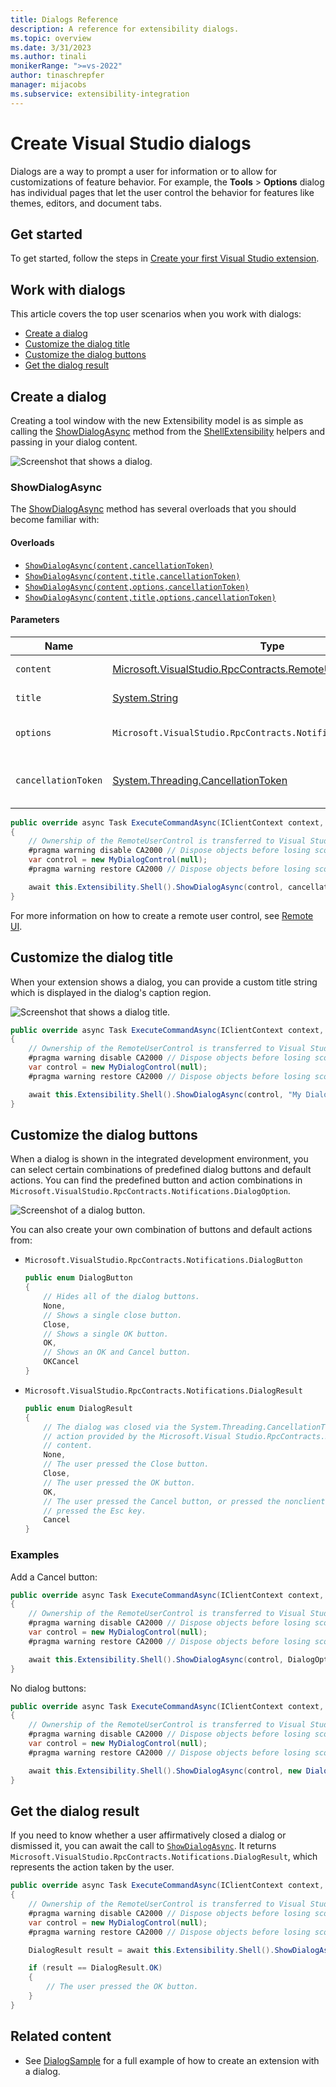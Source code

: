 ```yaml
---
title: Dialogs Reference
description: A reference for extensibility dialogs.
ms.topic: overview
ms.date: 3/31/2023
ms.author: tinali
monikerRange: ">=vs-2022"
author: tinaschrepfer
manager: mijacobs
ms.subservice: extensibility-integration
---
```


# Create Visual Studio dialogs

Dialogs are a way to prompt a user for information or to allow for customizations of feature behavior. For example, the **Tools** > **Options** dialog has individual pages that let the user control the behavior for features like themes, editors, and document tabs.

## Get started

To get started, follow the steps in [Create your first Visual Studio extension](./../get-started/create-your-first-extension.md).

## Work with dialogs

This article covers the top user scenarios when you work with dialogs:

- [Create a dialog](#create-a-dialog)
- [Customize the dialog title](#customize-the-dialog-title)
- [Customize the dialog buttons](#customize-the-dialog-buttons)
- [Get the dialog result](#get-the-dialog-result)

## Create a dialog

Creating a tool window with the new Extensibility model is as simple as calling the [ShowDialogAsync](/dotnet/api/microsoft.visualstudio.extensibility.shell.shellextensibility.showdialogasync) method from the [ShellExtensibility](/dotnet/api/microsoft.visualstudio.extensibility.shell.shellextensibility) helpers and passing in your dialog content.

![Screenshot that shows a dialog.](./media/dialog.png)

### ShowDialogAsync

The [ShowDialogAsync](/dotnet/api/microsoft.visualstudio.extensibility.shell.shellextensibility.showdialogasync) method has several overloads that you should become familiar with:

#### Overloads

- [`ShowDialogAsync(content,cancellationToken)`](/dotnet/api/microsoft.visualstudio.extensibility.shell.shellextensibility.showdialogasync#microsoft-visualstudio-extensibility-shell-shellextensibility-showdialogasync(microsoft-visualstudio-rpccontracts-remoteui-iremoteusercontrol-system-threading-cancellationtoken))
- [`ShowDialogAsync(content,title,cancellationToken)`](/dotnet/api/microsoft.visualstudio.extensibility.shell.shellextensibility.showdialogasync#microsoft-visualstudio-extensibility-shell-shellextensibility-showdialogasync(microsoft-visualstudio-rpccontracts-remoteui-iremoteusercontrol-system-string-system-threading-cancellationtoken))
- [`ShowDialogAsync(content,options,cancellationToken)`](/dotnet/api/microsoft.visualstudio.extensibility.shell.shellextensibility.showdialogasync#microsoft-visualstudio-extensibility-shell-shellextensibility-showdialogasync(microsoft-visualstudio-rpccontracts-remoteui-iremoteusercontrol-microsoft-visualstudio-rpccontracts-notifications-dialogoption-system-threading-cancellationtoken))
- [`ShowDialogAsync(content,title,options,cancellationToken)`](/dotnet/api/microsoft.visualstudio.extensibility.shell.shellextensibility.showdialogasync#microsoft-visualstudio-extensibility-shell-shellextensibility-showdialogasync(microsoft-visualstudio-rpccontracts-remoteui-iremoteusercontrol-system-string-microsoft-visualstudio-rpccontracts-notifications-dialogoption-system-threading-cancellationtoken))

#### Parameters

| Name | Type | Description |
| ---- | ---- | ----------- |
| `content` | [Microsoft.VisualStudio.RpcContracts.RemoteUI.IRemoteUserControl](/dotnet/api/microsoft.visualstudio.rpccontracts.remoteui.iremoteusercontrol 'Microsoft.VisualStudio.RpcContracts.RemoteUI.IRemoteUserControl') | The content of the dialog. |
| `title` | [System.String](/dotnet/api/System.String 'System.String') | The title of the dialog. |
| `options` | `Microsoft.VisualStudio.RpcContracts.Notifications.DialogOption` | The options for displaying the dialog. |
| `cancellationToken` | [System.Threading.CancellationToken](/dotnet/api/System.Threading.CancellationToken 'System.Threading.CancellationToken') | A [CancellationToken](/dotnet/api/System.Threading.CancellationToken 'System.Threading.CancellationToken') to cancel the dialog. |

```csharp
public override async Task ExecuteCommandAsync(IClientContext context, CancellationToken cancellationToken)
{
    // Ownership of the RemoteUserControl is transferred to Visual Studio, so it shouldn't be disposed by the extension
    #pragma warning disable CA2000 // Dispose objects before losing scope
    var control = new MyDialogControl(null);
    #pragma warning restore CA2000 // Dispose objects before losing scope

    await this.Extensibility.Shell().ShowDialogAsync(control, cancellationToken);
}
```

For more information on how to create a remote user control, see [Remote UI](./../inside-the-sdk/remote-ui.md).

## Customize the dialog title

When your extension shows a dialog, you can provide a custom title string which is displayed in the dialog's caption region.

![Screenshot that shows a dialog title.](./media/dialog-title.png)

```csharp
public override async Task ExecuteCommandAsync(IClientContext context, CancellationToken cancellationToken)
{
    // Ownership of the RemoteUserControl is transferred to Visual Studio, so it shouldn't be disposed by the extension
    #pragma warning disable CA2000 // Dispose objects before losing scope
    var control = new MyDialogControl(null);
    #pragma warning restore CA2000 // Dispose objects before losing scope

    await this.Extensibility.Shell().ShowDialogAsync(control, "My Dialog Title", cancellationToken);
}
```

## Customize the dialog buttons

When a dialog is shown in the integrated development environment, you can select certain combinations of predefined dialog buttons and default actions. You can find the predefined button and action combinations in `Microsoft.VisualStudio.RpcContracts.Notifications.DialogOption`.

![Screenshot of a dialog button.](./media/dialog-button.png)

You can also create your own combination of buttons and default actions from:

- `Microsoft.VisualStudio.RpcContracts.Notifications.DialogButton`

    ```csharp
    public enum DialogButton
    {
        // Hides all of the dialog buttons.
        None,
        // Shows a single close button.
        Close,
        // Shows a single OK button.
        OK,
        // Shows an OK and Cancel button.
        OKCancel
    }
    ```

- `Microsoft.VisualStudio.RpcContracts.Notifications.DialogResult`

    ```csharp
    public enum DialogResult
    {
        // The dialog was closed via the System.Threading.CancellationToken or by using an
        // action provided by the Microsoft.Visual Studio.RpcContracts.RemoteUI.IRemoteUserControl
        // content.
        None,
        // The user pressed the Close button.
        Close,
        // The user pressed the OK button.
        OK,
        // The user pressed the Cancel button, or pressed the nonclient close button, or
        // pressed the Esc key.
        Cancel
    }
   ```

### Examples

Add a Cancel button:

```csharp
public override async Task ExecuteCommandAsync(IClientContext context, CancellationToken cancellationToken)
{
    // Ownership of the RemoteUserControl is transferred to Visual Studio, so it shouldn't be disposed by the extension
    #pragma warning disable CA2000 // Dispose objects before losing scope
    var control = new MyDialogControl(null);
    #pragma warning restore CA2000 // Dispose objects before losing scope

    await this.Extensibility.Shell().ShowDialogAsync(control, DialogOption.OKCancel, cancellationToken);
}
```

No dialog buttons:

```csharp
public override async Task ExecuteCommandAsync(IClientContext context, CancellationToken cancellationToken)
{
    // Ownership of the RemoteUserControl is transferred to Visual Studio, so it shouldn't be disposed by the extension
    #pragma warning disable CA2000 // Dispose objects before losing scope
    var control = new MyDialogControl(null);
    #pragma warning restore CA2000 // Dispose objects before losing scope

    await this.Extensibility.Shell().ShowDialogAsync(control, new DialogOption(DialogButton.None, DialogResult.None), cancellationToken);
}
```

## Get the dialog result

If you need to know whether a user affirmatively closed a dialog or dismissed it, you can await the call to [`ShowDialogAsync`](/dotnet/api/microsoft.visualstudio.extensibility.shell.shellextensibility.showdialogasync). It returns `Microsoft.VisualStudio.RpcContracts.Notifications.DialogResult`, which represents the action taken by the user.

```csharp
public override async Task ExecuteCommandAsync(IClientContext context, CancellationToken cancellationToken)
{
    // Ownership of the RemoteUserControl is transferred to Visual Studio, so it shouldn't be disposed by the extension
    #pragma warning disable CA2000 // Dispose objects before losing scope
    var control = new MyDialogControl(null);
    #pragma warning restore CA2000 // Dispose objects before losing scope

    DialogResult result = await this.Extensibility.Shell().ShowDialogAsync(control, "My Dialog Title", DialogOption.OKCancel, cancellationToken);

    if (result == DialogResult.OK)
    {
        // The user pressed the OK button.
    }
}
```

## Related content

- See [DialogSample](https://github.com/Microsoft/VSExtensibility/tree/main/New_Extensibility_Model/Samples/DialogSample) for a full example of how to create an extension with a dialog.